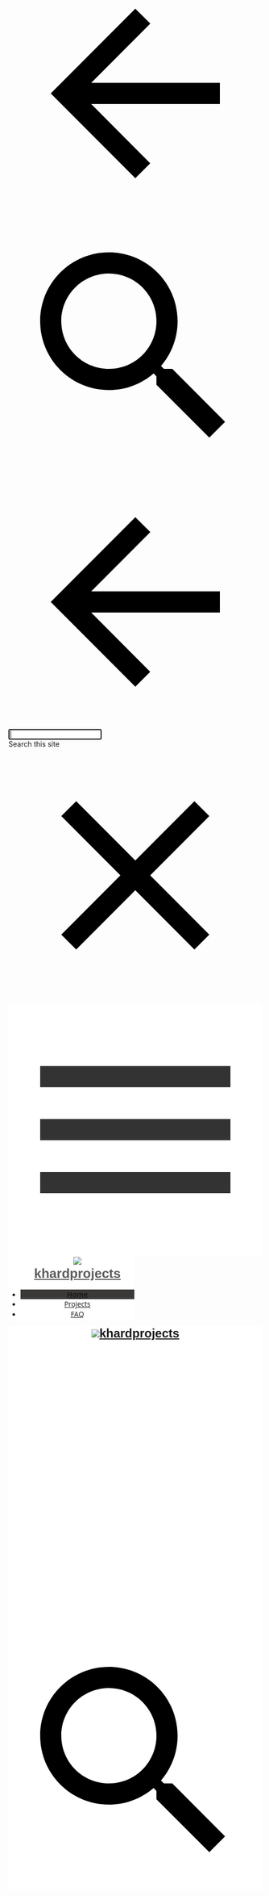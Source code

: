 
<!DOCTYPE html><html lang="en-US" itemscope itemtype="http://schema.org/WebPage"><head><script type="text/javascript" nonce="YpDSaH5jMCO22ENjg7CKcQ">var DOCS_timing={}; DOCS_timing['sl']=new Date().getTime();</script><script nonce="YpDSaH5jMCO22ENjg7CKcQ">function _DumpException(e) {throw e;}</script><script nonce="YpDSaH5jMCO22ENjg7CKcQ">_docs_flag_initialData={"docs-sup":"","docs-eea":false,"docs-ecci":false,"docs-idfmp":false,"docs-esi":false,"ilcm":{"eui":"AHKXmL03QAWSU6DdqSOnXM7SgW9f32OQ0QnRMuuynw3GYp-5KPlyCw8bqz8k_Wv53XVobN7qztjf","je":1,"sstu":1574867024983000,"si":"CKnq3uzUiuYCFZQWyAodZqUKCA","gsc":null,"ei":[5704729,14101002,5705837,14101062,14101010,14101108,5700016,14101186,14100810,14101026,5708061,14100170,14101226,14101090,5707593,14101066,5708766,14101022,14100946,5704621,14101050,5706657,5708878,14100246,5706832,14100064,14101194,14100049,5706836,5706601,14101142,14101150,14101182,14100894,14101166,5707413,14101074,14100646,5703839,14100854,14100998,14101102,14100031,14100043,14100982],"crc":0,"cvi":[]},"docs-ccdil":false,"docs-eil":true,"docs-eoi":false,"info_params":{},"docs-jern":"view"}; _docs_flag_cek= null ;</script><meta charset="UTF-8"><meta name="viewport" content="width=device-width, initial-scale=1, maximum-scale=1.0, user-scalable=no"/><meta http-equiv="X-UA-Compatible" content="IE=edge"/><link rel="icon" href="https://ssl.gstatic.com/atari/images/favicon_2.ico"/><meta property="og:type" content="website"/><meta property="og:title" content="khardprojects"/><meta itemprop="url" property="og:url" content="https://sites.google.com/view/khardprojects/home"/><meta itemprop="thumbnailUrl" content="https://ssl.gstatic.com/atari/images/atari-logo.png"/><meta itemprop="image" content="https://ssl.gstatic.com/atari/images/atari-logo.png"/><link href="https://fonts.googleapis.com/css?family=Montserrat%3A400%2C700%7COpen%20Sans%3A400%2C400italic%2C700%2C700italic" rel="stylesheet" type="text/css"/><link href="https://fonts.googleapis.com/css?family=Google+Sans:400,500|Roboto:300,400,500,700|Source+Code+Pro:400,700" rel="stylesheet" type="text/css"><link rel="stylesheet" href="https://www.gstatic.com/_/atari/_/ss/k=atari.vw.TYasmGbNF34.L.W.O/d=1/ct=zgms/rs=AGEqA5nA3lEyDfxAjEYSocWMtrYywTti7Q"/><title itemprop="name">khardprojects</title><style jsname="ptDGoc" nonce="YpDSaH5jMCO22ENjg7CKcQ">.gk8rDe .zfr3Q{color: rgba(0,0,0,1);}.M63kCb{background-color: rgba(255,255,255,1);}.OUGEr{color: rgba(33,33,33,1);}.duRjpb .OUGEr{color: rgba(33,33,33,1);}.JYVBee .OUGEr{color: rgba(33,33,33,1);}.OmQG5e .OUGEr{color: rgba(33,33,33,1);}.iwQgFb{background-color: rgba(0,0,0,0.150000006);}.ySLm4c{font-family: "Open Sans", sans-serif;}.CbiMKe{background-color: rgba(48,48,51,1);}.qeLZfd .zfr3Q{color: rgba(33,33,33,1);}.qeLZfd .qnVSj{color: rgba(33,33,33,1);}.qeLZfd .dhtgD:hover{color: rgba(33,33,33,0.8500000238);}.qeLZfd .iwQgFb{background-color: rgba(0,0,0,0.150000006);}.qeLZfd .OUGEr{color: rgba(33,33,33,1);}.qeLZfd:before{background-color: rgba(225,223,219,1); display: block;}.lQAHbd .zfr3Q{color: rgba(225,223,219,1);}.lQAHbd .qnVSj{color: rgba(225,223,219,1);}.lQAHbd .duRjpb{color: rgba(187,183,175,1);}.lQAHbd .qLrapd{color: rgba(187,183,175,1);}.lQAHbd .JYVBee{color: rgba(187,183,175,1);}.lQAHbd .aHM7ed{color: rgba(187,183,175,1);}.lQAHbd .OmQG5e{color: rgba(187,183,175,1);}.lQAHbd .NHD4Gf{color: rgba(187,183,175,1);}.lQAHbd .dhtgD:hover{color: rgba(255,255,255,0.5);}.lQAHbd .iwQgFb{background-color: rgba(255,255,255,0.150000006);}.lQAHbd .OUGEr{color: rgba(225,223,219,1);}.lQAHbd .duRjpb .OUGEr{color: rgba(187,183,175,1);}.lQAHbd .JYVBee .OUGEr{color: rgba(187,183,175,1);}.lQAHbd .OmQG5e .OUGEr{color: rgba(187,183,175,1);}.lQAHbd .CbiMKe{background-color: rgba(255,255,255,1);}.lQAHbd:before{background-color: rgba(48,48,51,1); display: block;}.cJgDec .zfr3Q{color: rgba(225,223,219,1);}.cJgDec .zfr3Q .OUGEr{color: rgba(225,223,219,1);}.cJgDec .qnVSj{color: rgba(225,223,219,1);}.cJgDec .qLrapd{color: rgba(225,223,219,1);}.cJgDec .aHM7ed{color: rgba(225,223,219,1);}.cJgDec .NHD4Gf{color: rgba(225,223,219,1);}.cJgDec .IFuOkc:before{background-color: rgba(33,33,33,1); opacity: 0; display: block;}.O13XJf{height: 360px; padding-bottom: 60px; padding-top: 60px;}.O13XJf .IFuOkc{background-color: rgba(48,48,51,1); background-image: url(https://ssl.gstatic.com/atari/images/label-maker-header-cropped.jpg);}.nyKByd.O13XJf .IFuOkc:after{background-color: transparent; opacity: 0.3; display: block;}.O13XJf .IFuOkc:before{background-color: rgba(33,33,33,1); opacity: 0.5; display: block;}.O13XJf .zfr3Q{color: rgba(255,255,255,1);}.O13XJf .qnVSj{color: rgba(255,255,255,1);}.O13XJf .duRjpb{color: rgba(255,255,255,1);}.O13XJf .qLrapd{color: rgba(255,255,255,1);}.O13XJf .JYVBee{color: rgba(255,255,255,1);}.O13XJf .aHM7ed{color: rgba(255,255,255,1);}.O13XJf .OmQG5e{color: rgba(255,255,255,1);}.O13XJf .NHD4Gf{color: rgba(255,255,255,1);}.O13XJf .lkHyyc:before{border-color: rgba(255,255,255,1); border-radius: 20px; border-style: solid; border-width: 8px; display: block;}.tpmmCb .zfr3Q{color: rgba(48,48,51,1);}.tpmmCb .zfr3Q .OUGEr{color: rgba(48,48,51,1);}.tpmmCb .qnVSj{color: rgba(48,48,51,1);}.tpmmCb .qLrapd{color: rgba(48,48,51,1);}.tpmmCb .aHM7ed{color: rgba(48,48,51,1);}.tpmmCb .NHD4Gf{color: rgba(48,48,51,1);}.tpmmCb .IFuOkc:before{background-color: rgba(255,255,255,1); display: block;}.tpmmCb .lkHyyc:before{border-color: rgba(48,48,51,1); display: block;}.tpmmCb .Wew9ke{fill: rgba(48,48,51,1);}.dhtgD:hover{color: rgba(33,33,33,0.6999999881);}.dhtgD:active{color: rgba(33,33,33,0.6999999881);}.Hnbbrb{color: rgba(192,189,184,1); font-family: Montserrat, sans-serif; font-size: 17px; font-weight: 700; padding-bottom: 40px; padding-top: 16px;}.Zjiec{color: rgba(192,189,184,1); font-family: Montserrat, sans-serif; font-size: 26px; font-weight: 700; letter-spacing: 0px; line-height: 1.33; padding-bottom: 24px; padding-left: 48px; padding-right: 24px; padding-top: 13px;}.XMyrgf{margin-top: 0px; margin-left: 48px; margin-bottom: 24px; margin-right: 24px;}.TlfmSc{color: rgba(255,255,255,1); font-family: Montserrat, sans-serif; font-size: 24px; font-weight: 700; letter-spacing: 0px;}.Mz8gvb{color: rgba(255,255,255,1);}.zDUgLc{background-color: rgba(27,27,27,1);}.QTKDff.chg4Jd:focus{background-color: rgba(255,255,255,0.1199999973);}.YTv4We{color: rgba(192,189,184,1);}.YTv4We:hover:before{background-color: rgba(255,255,255,0.1199999973); display: block;}.YTv4We.chg4Jd:focus:before{border-color: rgba(255,255,255,0.3600000143); display: block;}.eWDljc{background-color: rgba(27,27,27,1);}.eWDljc .hDrhEe{padding-left: 8px;}.ZXW7w{color: rgba(189,189,189,1); opacity: 0.26;}.PsKE7e{color: rgba(189,189,189,1); font-family: "Open Sans", sans-serif; font-size: 14px; font-weight: 400;}.lhZOrc{background-color: rgba(58,57,56,1); color: rgba(225,223,219,1); font-weight: 700;}.hDrhEe:hover{color: rgba(255,255,255,1);}.M9vuGd{color: rgba(225,223,219,1); font-weight: 700;}.jgXgSe:hover{color: rgba(255,255,255,1);}.j10yRb:hover{color: rgba(255,255,255,1);}.j10yRb.chg4Jd:focus:before{border-color: rgba(255,255,255,0.3600000143); display: block;}.iWs3gf{color: rgba(189,189,189,1);}.wgxiMe{background-color: rgba(27,27,27,1);}.fOU46b .TlfmSc{color: rgba(255,255,255,1);}.fOU46b .KJll8d{background-color: rgba(255,255,255,1);}.fOU46b .Mz8gvb{color: rgba(255,255,255,1);}.fOU46b .Mz8gvb.chg4Jd:focus:before{border-color: rgba(255,255,255,1); display: block;}.fOU46b .qV4dIc{color: rgba(255,255,255,0.8700000048);}.fOU46b .jgXgSe:hover{color: rgba(255,255,255,1);}.fOU46b .M9vuGd{color: rgba(255,255,255,1);}.fOU46b .iWs3gf{color: rgba(255,255,255,0.8700000048);}.fOU46b .G8QRnc .Mz8gvb{color: rgba(0,0,0,0.8000000119);}.fOU46b .G8QRnc .Mz8gvb.chg4Jd:focus:before{border-color: rgba(0,0,0,0.8000000119); display: block;}.fOU46b .G8QRnc .ZXW7w{color: rgba(0,0,0,0.8000000119);}.fOU46b .G8QRnc .TlfmSc{color: rgba(0,0,0,0.8000000119);}.fOU46b .G8QRnc .KJll8d{background-color: rgba(0,0,0,0.8000000119);}.fOU46b .G8QRnc .qV4dIc{color: rgba(0,0,0,0.6399999857);}.fOU46b .G8QRnc .jgXgSe:hover{color: rgba(0,0,0,0.8199999928);}.fOU46b .G8QRnc .M9vuGd{color: rgba(0,0,0,0.8199999928);}.fOU46b .G8QRnc .iWs3gf{color: rgba(0,0,0,0.6399999857);}.fOU46b .aCIEDd .qV4dIc{color: rgba(33,33,33,1);}.fOU46b .aCIEDd .TlfmSc{color: rgba(33,33,33,1);}.fOU46b .aCIEDd .KJll8d{background-color: rgba(33,33,33,1);}.fOU46b .aCIEDd .ZXW7w{color: rgba(33,33,33,1);}.fOU46b .aCIEDd .jgXgSe:hover{color: rgba(33,33,33,1); opacity: 0.82;}.fOU46b .aCIEDd .Mz8gvb{color: rgba(33,33,33,1);}.fOU46b .aCIEDd .iWs3gf{color: rgba(33,33,33,1);}.fOU46b .a3ETed .qV4dIc{color: rgba(225,223,219,1);}.fOU46b .a3ETed .TlfmSc{color: rgba(225,223,219,1);}.fOU46b .a3ETed .KJll8d{background-color: rgba(225,223,219,1);}.fOU46b .a3ETed .ZXW7w{color: rgba(225,223,219,1);}.fOU46b .a3ETed .jgXgSe:hover{color: rgba(225,223,219,1); opacity: 0.82;}.fOU46b .a3ETed .Mz8gvb{color: rgba(225,223,219,1);}.fOU46b .a3ETed .iWs3gf{color: rgba(225,223,219,1);}@media only screen and (min-width: 1280px){.XeSM4.b2Iqye.fOU46b .LBrwzc .iWs3gf{color: rgba(255,255,255,0.8700000048);}}@media only screen and (min-width: 1280px){.KuNac.b2Iqye.fOU46b .iWs3gf{color: rgba(0,0,0,0.6399999857);}}.fOU46b .zDUgLc{opacity: 0;}.LBrwzc .ZXW7w{color: rgba(0,0,0,1);}.LBrwzc .KJll8d{background-color: rgba(0,0,0,1);}.GBy4H .ZXW7w{color: rgba(255,255,255,1);}.GBy4H .KJll8d{background-color: rgba(255,255,255,1);}.eBSUbc{background-color: rgba(27,27,27,1); color: rgba(255,255,255,0.6999999881);}.BFDQOb:hover{color: rgba(225,223,219,1);}.ImnMyf{background-color: rgba(255,255,255,1); color: rgba(33,33,33,1);}.Vs12Bd{background-color: rgba(225,223,219,1); color: rgba(33,33,33,1);}.S5d9Rd{background-color: rgba(48,48,51,1); color: rgba(225,223,219,1);}.zfr3Q{color: rgba(33,33,33,1); font-family: "Open Sans", sans-serif; font-size: 16px; font-weight: 400; line-height: 1.75; margin-top: 15px;}.qnVSj{color: rgba(33,33,33,1);}.duRjpb{color: rgba(33,33,33,1); font-family: Montserrat, sans-serif; font-size: 38px; font-weight: 700; letter-spacing: -1px; line-height: 1.44; margin-top: 25px;}.qLrapd{color: rgba(33,33,33,1);}.JYVBee{color: rgba(33,33,33,1); font-family: Montserrat, sans-serif; font-size: 26px; font-weight: 400; line-height: 1.56; margin-top: 10px;}.aHM7ed{color: rgba(33,33,33,1);}.OmQG5e{color: rgba(33,33,33,1); font-family: "Open Sans", sans-serif; font-size: 17px; font-weight: 700; line-height: 1.75; margin-top: 16px;}.NHD4Gf{color: rgba(33,33,33,1);}.LB7kq .duRjpb{font-size: 72px; font-weight: 700; letter-spacing: -0.6px; line-height: 1.11; margin-top: 35px;}.LB7kq .lkHyyc{padding-bottom: 44px; padding-left: 56px; padding-right: 56px; padding-top: 44px;}@media only screen and (min-width: 480px) and (max-width: 767px){.LB7kq .lkHyyc{padding-bottom: 30px; padding-top: 30px;}}@media only screen and (max-width: 479px){.LB7kq .lkHyyc{padding-bottom: 20px; padding-left: 10px; padding-right: 10px; padding-top: 20px;}}.LB7kq .JYVBee{font-size: 50px; font-weight: 400; letter-spacing: -1px; line-height: 1.11; margin-top: 20px;}@media only screen and (max-width: 479px){.LB7kq .duRjpb{font-size: 47px;}}@media only screen and (min-width: 480px) and (max-width: 767px){.LB7kq .duRjpb{font-size: 61px;}}@media only screen and (max-width: 479px){.LB7kq .JYVBee{font-size: 35px;}}@media only screen and (min-width: 480px) and (max-width: 767px){.LB7kq .JYVBee{font-size: 43px;}}.O13XJf{height: 360px; padding-bottom: 60px; padding-top: 60px;}@media only screen and (min-width: 480px) and (max-width: 767px){.O13XJf{height: 320px; padding-bottom: 60px; padding-top: 60px;}}@media only screen and (max-width: 479px){.O13XJf{height: 250px; padding-bottom: 55px; padding-top: 55px;}}.SBrW1{height: 540px;}@media only screen and (min-width: 480px) and (max-width: 767px){.SBrW1{height: 540px;}}@media only screen and (max-width: 479px){.SBrW1{height: 400px;}}.WVklg{height: 100vh;}.Wew9ke{fill: rgba(225,223,219,1);}.gk8rDe{height: 200px; padding-bottom: 46px; padding-top: 60px;}.gk8rDe .duRjpb{color: rgba(33,33,33,1); font-size: 54px;}.gk8rDe .qLrapd{color: rgba(33,33,33,1);}.gk8rDe .JYVBee{color: rgba(33,33,33,1); font-size: 36px; line-height: 1.35; margin-top: 10px;}.gk8rDe .aHM7ed{color: rgba(33,33,33,1);}.gk8rDe .OmQG5e{color: rgba(33,33,33,1);}.gk8rDe .NHD4Gf{color: rgba(33,33,33,1);}.gk8rDe .lkHyyc{padding-bottom: 0; padding-top: 0;}@media only screen and (max-width: 479px){.gk8rDe .duRjpb{font-size: 37px;}}@media only screen and (min-width: 480px) and (max-width: 767px){.gk8rDe .duRjpb{font-size: 46px;}}@media only screen and (max-width: 479px){.gk8rDe .JYVBee{font-size: 27px;}}@media only screen and (min-width: 480px) and (max-width: 767px){.gk8rDe .JYVBee{font-size: 32px;}}@media only screen and (min-width: 480px) and (max-width: 767px){.gk8rDe{padding-top: 45px;}}@media only screen and (max-width: 479px){.gk8rDe{padding-bottom: 0px; padding-top: 30px;}}.dhtgD{text-decoration: underline;}.JzO0Vc{background-color: rgba(27,27,27,1); width: 250px;}@media only screen and (min-width: 1280px){.JzO0Vc{border-color: rgba(0,0,0,0.150000006); border-right-style: solid; border-right-width: 1px; padding-top: 57px;}}.Zjiec{font-family: Montserrat, sans-serif; font-size: 26px; font-weight: 700; letter-spacing: 0px; line-height: 1.33; padding-bottom: 24px; padding-left: 48px; padding-right: 24px; padding-top: 13px;}.TlfmSc{font-family: Montserrat, sans-serif; font-size: 24px; font-weight: 700; letter-spacing: 0px;}.PsKE7e{font-family: "Open Sans", sans-serif; font-size: 14px;}.IKA38e{line-height: 1.42;}.hDrhEe{padding-bottom: 13px; padding-top: 13px;}.hDrhEe.chg4Jd:focus{background-color: rgba(48,255,255,0.0599999987);}.qV4dIc{border-radius: 4px;}.lhZOrc{font-weight: 700;}.zDUgLc{opacity: 1;}.QmpIrf{background-color: rgba(48,48,51,1); border-color: rgba(225,223,219,1); color: rgba(225,223,219,1); font-family: "Open Sans", sans-serif; font-size: 16px; line-height: 22px;}.xkUom{border-color: rgba(48,48,51,1); color: rgba(48,48,51,1); font-family: "Open Sans", sans-serif; font-size: 16px; line-height: 22px;}.xkUom:hover{background-color: rgba(48,48,51,0.1000000015);}.KjwKmc{color: rgba(48,48,51,1); font-family: "Open Sans", sans-serif; font-size: 16px; line-height: 22px; line-height: 22px;}.KjwKmc:hover{background-color: rgba(48,48,51,0.1000000015);}.lQAHbd .QmpIrf{background-color: rgba(255,255,255,1); border-color: rgba(33,33,33,1); color: rgba(33,33,33,1); font-family: "Open Sans", sans-serif; font-size: 16px; line-height: 22px;}.lQAHbd .xkUom{border-color: rgba(255,255,255,1); color: rgba(255,255,255,1); font-family: "Open Sans", sans-serif; font-size: 16px; line-height: 22px;}.lQAHbd .xkUom:hover{background-color: rgba(255,255,255,0.1000000015);}.lQAHbd .KjwKmc{color: rgba(255,255,255,1); font-family: "Open Sans", sans-serif; font-size: 16px; line-height: 22px;}.lQAHbd .KjwKmc:hover{background-color: rgba(255,255,255,0.1000000015);}.cJgDec .QmpIrf{background-color: rgba(255,255,255,1); border-color: rgba(33,33,33,1); color: rgba(33,33,33,1); font-family: "Open Sans", sans-serif; font-size: 16px; line-height: 22px;}.cJgDec .xkUom{border-color: rgba(255,255,255,1); color: rgba(255,255,255,1); font-family: "Open Sans", sans-serif; font-size: 16px; line-height: 22px;}.cJgDec .xkUom:hover{background-color: rgba(255,255,255,0.1000000015);}.cJgDec .KjwKmc{color: rgba(255,255,255,1); font-family: "Open Sans", sans-serif; font-size: 16px; line-height: 22px;}.cJgDec .KjwKmc:hover{background-color: rgba(255,255,255,0.1000000015);}.tpmmCb .QmpIrf{background-color: rgba(255,255,255,1); border-color: rgba(33,33,33,1); color: rgba(33,33,33,1); font-family: "Open Sans", sans-serif; font-size: 16px; line-height: 22px;}.tpmmCb .xkUom{border-color: rgba(48,48,51,1); color: rgba(48,48,51,1); font-family: "Open Sans", sans-serif; font-size: 16px; line-height: 22px;}.tpmmCb .xkUom:hover{background-color: rgba(48,48,51,0.1000000015);}.tpmmCb .KjwKmc{color: rgba(48,48,51,1); font-family: "Open Sans", sans-serif; font-size: 16px; line-height: 22px;}.tpmmCb .KjwKmc:hover{background-color: rgba(48,48,51,0.1000000015);}.gk8rDe .QmpIrf{background-color: rgba(48,48,51,1); border-color: rgba(225,223,219,1); color: rgba(225,223,219,1); font-family: "Open Sans", sans-serif; font-size: 16px; line-height: 22px;}.gk8rDe .xkUom{border-color: rgba(48,48,51,1); color: rgba(48,48,51,1); font-family: "Open Sans", sans-serif; font-size: 16px; line-height: 22px;}.gk8rDe .xkUom:hover{background-color: rgba(48,48,51,0.1000000015);}.gk8rDe .KjwKmc{color: rgba(48,48,51,1); font-family: "Open Sans", sans-serif; font-size: 16px; line-height: 22px;}.gk8rDe .KjwKmc:hover{background-color: rgba(48,48,51,0.1000000015);}.O13XJf .QmpIrf{background-color: rgba(255,255,255,1); border-color: rgba(33,33,33,1); color: rgba(33,33,33,1); font-family: "Open Sans", sans-serif; font-size: 16px; line-height: 22px;}.O13XJf .xkUom{border-color: rgba(255,255,255,1); color: rgba(255,255,255,1); font-family: "Open Sans", sans-serif; font-size: 16px; line-height: 22px;}.O13XJf .xkUom:hover{background-color: rgba(255,255,255,0.1000000015);}.O13XJf .KjwKmc{color: rgba(255,255,255,1); font-family: "Open Sans", sans-serif; font-size: 16px; line-height: 22px;}.O13XJf .KjwKmc:hover{background-color: rgba(255,255,255,0.1000000015);}.TMjjoe{font-family: Montserrat, sans-serif; font-size: 12px; line-height: 1.2; margin-top: 0px;}.iwQgFb{height: 3px; margin-top: 8px;}.LBrwzc .TlfmSc{color: rgba(0,0,0,0.8000000119);}.LBrwzc .Hnbbrb{color: rgba(0,0,0,0.8000000119);}.LBrwzc .YTv4We{color: rgba(0,0,0,0.8000000119);}.LBrwzc .YTv4We.chg4Jd:focus:before{border-color: rgba(0,0,0,0.8000000119); display: block;}.LBrwzc .Mz8gvb{color: rgba(0,0,0,0.8000000119);}.LBrwzc .iWs3gf{color: rgba(0,0,0,0.6399999857);}.LBrwzc .wgxiMe{background-color: rgba(255,255,255,1);}.LBrwzc .qV4dIc{color: rgba(0,0,0,0.6399999857);}.LBrwzc .M9vuGd{color: rgba(0,0,0,0.8000000119);}.LBrwzc .Zjiec{color: rgba(0,0,0,0.6399999857);}.LBrwzc .IKA38e{color: rgba(0,0,0,0.6399999857);}.LBrwzc .eBSUbc{color: rgba(0,0,0,0.6399999857);}.LBrwzc .hDrhEe:hover{color: rgba(0,0,0,0.8000000119);}.LBrwzc .jgXgSe:hover{color: rgba(0,0,0,0.8000000119);}.LBrwzc .M9vuGd:hover{color: rgba(0,0,0,0.8000000119);}.LBrwzc .j10yRb:hover{color: rgba(0,0,0,0.8000000119);}.LBrwzc .zDUgLc{border-bottom-color: rgba(204,204,204,1); border-bottom-width: 1px; border-bottom-style: solid;}.GBy4H .Mz8gvb{color: rgba(255,255,255,1);}.GBy4H .YTv4We.chg4Jd:focus:before{border-color: rgba(255,255,255,1); display: block;}.lhZOrc.IKA38e{color: rgba(225,223,219,1);}.lhZOrc.IKA38e .hDrhEe:hover{color: rgba(255,255,255,1);}.fOU46b .LBrwzc .zDUgLc{opacity: 1; border-bottom-style: none;}.fOU46b .GBy4H .zDUgLc{opacity: 1;}.XeSM4.G9Qloe.fOU46b .LBrwzc .iWs3gf{color: rgba(0,0,0,0.6399999857);}.QcmuFb{padding-left: 20px;}.vDPrib{padding-left: 40px;}.TBDXjd{padding-left: 60px;}.bYeK8e{padding-left: 80px;}.CuqSDe{padding-left: 100px;}.Havqpe{padding-left: 120px;}.JvDrRe{padding-left: 140px;}.o5lrIf{padding-left: 160px;}.yOJW7c{padding-left: 180px;}.rB8cye{padding-left: 200px;}.RuayVd{padding-right: 20px;}.YzcKX{padding-right: 40px;}.reTV0b{padding-right: 60px;}.vSYeUc{padding-right: 80px;}.PxtZIe{padding-right: 100px;}.ahQMed{padding-right: 120px;}.rzhcXb{padding-right: 140px;}.PBhj0b{padding-right: 160px;}.TlN46c{padding-right: 180px;}.GEdNnc{padding-right: 200px;}@media only screen and (min-width: 1280px){.yxgWrb{margin-left: 250px;}}@media only screen and (max-width: 479px){.Hnbbrb{font-size: 17px;}}@media only screen and (min-width: 480px) and (max-width: 767px){.Hnbbrb{font-size: 17px;}}@media only screen and (max-width: 479px){.Zjiec{font-size: 22px;}}@media only screen and (min-width: 480px) and (max-width: 767px){.Zjiec{font-size: 24px;}}@media only screen and (max-width: 479px){.TlfmSc{font-size: 20px;}}@media only screen and (min-width: 480px) and (max-width: 767px){.TlfmSc{font-size: 22px;}}@media only screen and (max-width: 479px){.PsKE7e{font-size: 14px;}}@media only screen and (min-width: 480px) and (max-width: 767px){.PsKE7e{font-size: 14px;}}@media only screen and (max-width: 479px){.duRjpb{font-size: 28px;}}@media only screen and (min-width: 480px) and (max-width: 767px){.duRjpb{font-size: 34px;}}@media only screen and (max-width: 479px){.JYVBee{font-size: 22px;}}@media only screen and (min-width: 480px) and (max-width: 767px){.JYVBee{font-size: 24px;}}@media only screen and (max-width: 479px){.OmQG5e{font-size: 17px;}}@media only screen and (min-width: 480px) and (max-width: 767px){.OmQG5e{font-size: 17px;}}@media only screen and (max-width: 479px){.Zjiec{font-size: 22px;}}@media only screen and (min-width: 480px) and (max-width: 767px){.Zjiec{font-size: 24px;}}@media only screen and (max-width: 479px){.TlfmSc{font-size: 20px;}}@media only screen and (min-width: 480px) and (max-width: 767px){.TlfmSc{font-size: 22px;}}@media only screen and (max-width: 479px){.PsKE7e{font-size: 14px;}}@media only screen and (min-width: 480px) and (max-width: 767px){.PsKE7e{font-size: 14px;}}@media only screen and (max-width: 479px){.TMjjoe{font-size: 12px;}}@media only screen and (min-width: 480px) and (max-width: 767px){.TMjjoe{font-size: 12px;}}section[id="h.p_WLEKmSKfJpn-"] .IFuOkc:before{opacity: 0.4;}</style><script type="text/javascript" nonce="YpDSaH5jMCO22ENjg7CKcQ">_at_config = [null,null,"897606708560-a63d8ia0t9dhtpdt4i3djab2m42see7o.apps.googleusercontent.com",null,null,"v2",null,null,null,null,null,null,null,"https://content.googleapis.com","SITES_%s",null,null,null,null,null,0,null,null,"https://accounts.google.com/ServiceLogin?passive\u003d1209600\u0026continue\u003dhttps://sites.google.com/view/khardprojects/home\u0026followup\u003dhttps://sites.google.com/view/khardprojects/home",["AHKXmL03QAWSU6DdqSOnXM7SgW9f32OQ0QnRMuuynw3GYp-5KPlyCw8bqz8k_Wv53XVobN7qztjf",1,"CKnq3uzUiuYCFZQWyAodZqUKCA",1574867024983000,[5704729,14101002,5705837,14101062,14101010,14101108,5700016,14101186,14100810,14101026,5708061,14100170,14101226,14101090,5707593,14101066,5708766,14101022,14100946,5704621,14101050,5706657,5708878,14100246,5706832,14100064,14101194,14100049,5706836,5706601,14101142,14101150,14101182,14100894,14101166,5707413,14101074,14100646,5703839,14100854,14100998,14101102,14100031,14100043,14100982]
]
,null,null,null,null,0,null,null,null,null,null,"atari_2019.47-Tue-0300_RC04",null,null,null,"https://drive.google.com",null,null,null,null,null,null,1,1,null,0,1,null,null,null,null,null,null,null,null,null,null,null,null,1,null,null,null,null,null,null,null,null,null,null,null,null,null,null,null,null,null,null,null,null,null,null,null,null,null,null,null,null,null,null,null,null,0,"v2internal","https://docs.google.com",null,null,null,null,null,null,"https://sites.google.com/new/",null,null,null,null,null,2,null,null,null,null,null,null,null,null,null,null,null,null,null,null,null,null,null,null,null,null,null,1,"",null,null,"/_/sharing/share",null,null,null,null,null,null,null,null,null,5,null,null,"https://accounts.google.com/o/oauth2/auth","https://accounts.google.com/o/oauth2/postmessageRelay",1,null,null,null,78,"https://sites.google.com/new/?usp\u003dviewer_footer",1,null,null,null,0,null,null,null,null,"",0,null,null,null,null,null,[]
,null,null,null,null,null,null,null,null,null,null,null,1,null,null,null,null,null,0,null,null,null,null,null,null,0,null,null,null,null,0,null,null,null,null,null,null,"https://www.gstatic.com/atari/embeds/913211048dfa67f4be7864f4505a4b63/intermediate-frame-minified.html",0,null,"v2beta",null,null,null,null,null,null,4,"https://accounts.google.com/o/oauth2/iframe",null,null,null,null,null,null,"https://1266575514-atari-embeds.googleusercontent.com/embeds/16cb204cf3a9d4d223a0a3fd8b0eec5d/inner-frame-minified.html",null,null,null,null,null,null,null,null,null,null,null,null,null,null,null,null,null,null,null,null,null,null,null,null,null,null,null,null,null,null,null,null,null,null,null,null,null,null,null,null,null,null,null,null,null,null,null,null,null,null,null,null,null,null,null,null,null,null,null,null,1574867025004,null,null,null,null,null,0,null,null,null,null,null,null,null,null,null,null,null,null,null,"281823196",null,0,null,1000,null,"https://sites.google.com/view/khardprojects/home",null,null,null,null,null,0,null,1,null,null,null,"https://ssl.gstatic.com/docs/common/cleardot.gif",null,null,0,null,null,null,null,null,null,0,null,null,0,null,null,null,0,1,1,0,null,1,0,1,1,0,null,null,null,0,1,"",null,0,0,null,0,0,null,1,1,0,null,0,null,0,0,null,0,null,null,0,null,null,0,null,null,null,0,0,null,null,0,0]
; window.globals = {"enableAnalytics":true,"webPropertyId":"","showDebug":false,"hashedSiteId":"6e9c2fe059d2910e0df40686ae74f3f658d316ac10ba364d2f832956cf9f5f14","normalizedPath":"view/khardprojects/home","pageTitle":"Home"}; function gapiLoaded() {if (globals.gapiLoaded == undefined) {globals.gapiLoaded = true;} else {globals.gapiLoaded();}}window.messages = []; window.addEventListener && window.addEventListener('message', function(e) {if (window.messages && e.data && e.data.magic == 'SHIC') {window.messages.push(e);}});</script><script src="https://apis.google.com/js/client.js?onload=gapiLoaded" nonce="YpDSaH5jMCO22ENjg7CKcQ"></script><script type="text/javascript" nonce="YpDSaH5jMCO22ENjg7CKcQ">(function(){var b=function(){this.i=""};b.prototype.toString=function(){return"SafeScript{"+this.i+"}"};b.prototype.g=function(a){this.i=a};(new b).g("");var c=function(){this.l=""};c.prototype.toString=function(){return"SafeStyle{"+this.l+"}"};c.prototype.g=function(a){this.l=a};(new c).g("");var d=function(){this.j=""};d.prototype.toString=function(){return"SafeStyleSheet{"+this.j+"}"};d.prototype.g=function(a){this.j=a};(new d).g("");var e=function(){this.h=""};e.prototype.toString=function(){return"SafeHtml{"+this.h+"}"};e.prototype.g=function(a){this.h=a};(new e).g("<!DOCTYPE html>");(new e).g("");(new e).g("<br>");}).call(this);
</script></head><body dir="ltr" itemscope itemtype="http://schema.org/WebPage" id="yDmH0d" css="yDmH0d"><div jscontroller="Hx9eX" jsmodel="IJW3u" jsaction="rcuQ6b:WYd;GvneHb:og1FDd;Eh702:uAM5ec;JEsNGe:dj7Cne;"><div jscontroller="BJWyPe" jsaction="rcuQ6b:WYd;tJEqdd:Pg9eo;i7sXy:mHeCvf;jfDAsf:FFYy5e;S4dWE:HI1Mdd;"><div jscontroller="ZSOoCd" data-sitename="khardprojects" data-universe="1" jsmodel="Ass36d" jsaction="W7EKQ:cZFEp;FQ4DOb:VsGN3;rhju2c:UADL7b;mS2XHe:HI9w0;dU2sqf:Y8aXB;oVnJLd:xDkBfb;JIbuQc:SPXMTb(uxAMZ);" jsname="G0jgYd"><div jsname="gYwusb" class="ZMXTKe"></div><div jscontroller="rtyh0e" jsname="XeeWQc" role="banner" jsaction="keydown:uiKYid(OH0EC);rcuQ6b:WYd;mS2XHe:ufqpf;JIbuQc:XfTnxb(lfEfFf),AlTiYc(GeGHKb),AlTiYc(m1xNUe),zZlNMe(pZn8Oc);YqO5N:ELcyfe;"><div jsname="bF1uUb" class="BuY5Fd" jsaction="click:xVuwSc;"></div><div jsname="MVsrn" class="TbNlJb "><div role="button" class="U26fgb mUbCce fKz7Od h3nfre" jscontroller="VXdfxd" jsaction="click:cOuCgd; mousedown:UX7yZ; mouseup:lbsD7e; mouseenter:tfO1Yc; mouseleave:JywGue; focus:AHmuwe; blur:O22p3e; contextmenu:mg9Pef;touchstart:p6p2H; touchmove:FwuNnf; touchend:yfqBxc(preventMouseEvents=true|preventDefault=true); touchcancel:JMtRjd;" jsshadow jsname="GeGHKb" aria-label="Back to site" aria-disabled="false" tabindex="0" data-tooltip="Back to site"   data-tooltip-vertical-offset="-12" data-tooltip-horizontal-offset="0"><div class="VTBa7b MbhUzd" jsname="ksKsZd"></div><span jsslot class="xjKiLb"><span class="Ce1Y1c" style="top: -12px"><svg class="V4YR2c" viewBox="0 0 24 24" focusable="false"><path d="M0 0h24v24H0z" fill="none"/><path d="M20 11H7.83l5.59-5.59L12 4l-8 8 8 8 1.41-1.41L7.83 13H20v-2z"/></svg></span></span></div><div class="E2UJ5" jsname="M6JdT"><div class="rFrNMe b7AJhc zKHdkd" jscontroller="pxq3x" jsaction="clickonly:KjsqPd; focus:Jt1EX; blur:fpfTEe; input:Lg5SV" jsshadow jsname="OH0EC" aria-expanded="true"><div class="aCsJod oJeWuf"><div class="aXBtI I0VJ4d Wic03c"><span jsslot class="A37UZe qgcB3c iHd5yb"><div role="button" class="U26fgb mUbCce fKz7Od i3PoXe" jscontroller="VXdfxd" jsaction="click:cOuCgd; mousedown:UX7yZ; mouseup:lbsD7e; mouseenter:tfO1Yc; mouseleave:JywGue; focus:AHmuwe; blur:O22p3e; contextmenu:mg9Pef;touchstart:p6p2H; touchmove:FwuNnf; touchend:yfqBxc(preventMouseEvents=true|preventDefault=true); touchcancel:JMtRjd;" jsshadow jsname="lfEfFf" aria-label="Search" aria-disabled="false" tabindex="0" data-tooltip="Search"   data-tooltip-vertical-offset="-12" data-tooltip-horizontal-offset="0"><div class="VTBa7b MbhUzd" jsname="ksKsZd"></div><span jsslot class="xjKiLb"><span class="Ce1Y1c" style="top: -12px"><svg class="HSFYNb" viewBox="0 0 24 24" focusable="false"><path d="M15.5 14h-.79l-.28-.27C15.41 12.59 16 11.11 16 9.5 16 5.91 13.09 3 9.5 3S3 5.91 3 9.5 5.91 16 9.5 16c1.61 0 3.09-.59 4.23-1.57l.27.28v.79l5 4.99L20.49 19l-4.99-5zm-6 0C7.01 14 5 11.99 5 9.5S7.01 5 9.5 5 14 7.01 14 9.5 11.99 14 9.5 14z"/><path d="M0 0h24v24H0z" fill="none"/></svg></span></span></div><div class="EmVfjc SKShhf" data-loadingmessage="Loading..." jscontroller="qAKInc" jsaction="animationend:kWijWc;dyRcpb:dyRcpb" jsname="aZ2wEe"><div class="Cg7hO" aria-live="assertive" jsname="vyyg5"></div><div jsname="Hxlbvc" class="xu46lf"><div class="ir3uv uWlRce co39ub"><div class="xq3j6 ERcjC"><div class="X6jHbb GOJTSe"></div></div><div class="HBnAAc"><div class="X6jHbb GOJTSe"></div></div><div class="xq3j6 dj3yTd"><div class="X6jHbb GOJTSe"></div></div></div><div class="ir3uv GFoASc Cn087"><div class="xq3j6 ERcjC"><div class="X6jHbb GOJTSe"></div></div><div class="HBnAAc"><div class="X6jHbb GOJTSe"></div></div><div class="xq3j6 dj3yTd"><div class="X6jHbb GOJTSe"></div></div></div><div class="ir3uv WpeOqd hfsr6b"><div class="xq3j6 ERcjC"><div class="X6jHbb GOJTSe"></div></div><div class="HBnAAc"><div class="X6jHbb GOJTSe"></div></div><div class="xq3j6 dj3yTd"><div class="X6jHbb GOJTSe"></div></div></div><div class="ir3uv rHV3jf EjXFBf"><div class="xq3j6 ERcjC"><div class="X6jHbb GOJTSe"></div></div><div class="HBnAAc"><div class="X6jHbb GOJTSe"></div></div><div class="xq3j6 dj3yTd"><div class="X6jHbb GOJTSe"></div></div></div></div></div><div role="button" class="U26fgb mUbCce fKz7Od JyJRXe" jscontroller="VXdfxd" jsaction="click:cOuCgd; mousedown:UX7yZ; mouseup:lbsD7e; mouseenter:tfO1Yc; mouseleave:JywGue; focus:AHmuwe; blur:O22p3e; contextmenu:mg9Pef;touchstart:p6p2H; touchmove:FwuNnf; touchend:yfqBxc(preventMouseEvents=true|preventDefault=true); touchcancel:JMtRjd;" jsshadow jsname="m1xNUe" aria-label="Back to site" aria-disabled="false" tabindex="0" data-tooltip="Back to site"   data-tooltip-vertical-offset="-12" data-tooltip-horizontal-offset="0"><div class="VTBa7b MbhUzd" jsname="ksKsZd"></div><span jsslot class="xjKiLb"><span class="Ce1Y1c" style="top: -12px"><svg class="V4YR2c" viewBox="0 0 24 24" focusable="false"><path d="M0 0h24v24H0z" fill="none"/><path d="M20 11H7.83l5.59-5.59L12 4l-8 8 8 8 1.41-1.41L7.83 13H20v-2z"/></svg></span></span></div></span><div class="Xb9hP"><input type="search" class="whsOnd zHQkBf" jsname="YPqjbf" autocomplete="off" tabindex="0" aria-label="Search this site" value="" autofocus role="combobox"  data-initial-value=""/><div jsname="LwH6nd" class="ndJi5d snByac" aria-hidden="true">Search this site</div></div><span jsslot class="A37UZe sxyYjd MQL3Ob"><div role="button" class="U26fgb mUbCce fKz7Od Kk06A" jscontroller="VXdfxd" jsaction="click:cOuCgd; mousedown:UX7yZ; mouseup:lbsD7e; mouseenter:tfO1Yc; mouseleave:JywGue; focus:AHmuwe; blur:O22p3e; contextmenu:mg9Pef;touchstart:p6p2H; touchmove:FwuNnf; touchend:yfqBxc(preventMouseEvents=true|preventDefault=true); touchcancel:JMtRjd;" jsshadow jsname="pZn8Oc" aria-label="Clear search" aria-disabled="false" tabindex="0" data-tooltip="Clear search"   data-tooltip-vertical-offset="-12" data-tooltip-horizontal-offset="0"><div class="VTBa7b MbhUzd" jsname="ksKsZd"></div><span jsslot class="xjKiLb"><span class="Ce1Y1c" style="top: -12px"><svg class="fAUEUd" viewBox="0 0 24 24" focusable="false"><path d="M19 6.41L17.59 5 12 10.59 6.41 5 5 6.41 10.59 12 5 17.59 6.41 19 12 13.41 17.59 19 19 17.59 13.41 12z"></path><path d="M0 0h24v24H0z" fill="none"></path></svg></span></span></div></span><div class="i9lrp mIZh1c"></div><div jsname="XmnwAc" class="OabDMe cXrdqd"></div></div></div><div class="LXRPh"><div jsname="ty6ygf" class="ovnfwe Is7Fhb"></div></div></div></div></div></div></div><div jsname="tiN4bf"><div class="M63kCb"></div><div class="fktJzd AKpWA vS6Uxe fOU46b yMcSQd Ly6Unf G9Qloe XeSM4" jsname="UzWXSb" jscontroller="XgXj8d" jsaction="CGkqjf: Ffcznf;rcuQ6b:WYd;"><header id="atIdViewHeader"><div class="BbxBP LBrwzc K5Zlne" jsname="WA9qLc" jscontroller="TD9gz" jsaction="rcuQ6b:JdcaS;oVnJLd:JdcaS;xn5xWc:ywL4Jf;jNQQzc:ywL4Jf; keydown:Hq2uPe; wheel:Ut4Ahc;" data-top-navigation="true" data-is-preview="false"><div class="DXsoRd YTv4We" style="background-color:rgb(255, 255, 255);" role="button" tabindex="0" jsaction="click:LUvzV" jsname="z4Tpl" id="s9iPrd" aria-haspopup="true" aria-controls="yuynLe" aria-expanded="false"><svg class="wFCWne" viewBox="0 0 24 24" stroke="currentColor" jsname="B1n9ub" focusable="false"><g transform="translate(12,12)"><path class="hlJH0" d="M-9 -5 L9 -5" fill="none" stroke-width="2"/><path class="HBu6N" d="M-9 0 L9 0" fill="none" stroke-width="2"/><path class="cLAGQe" d="M-9 5 L9 5" fill="none" stroke-width="2"/></g></svg></div><nav class="JzO0Vc" style="background-color:rgb(255, 255, 255);" jsname="ihoMLd" role="navigation" id="yuynLe" jsaction="transitionend:UD2r5"><a class="XMyrgf" href="/view/khardprojects/home"><img src="https://lh4.googleusercontent.com/7HSjBh-n4HZpj7C7xHnjphEbXsZUfCqzqNoRJnnULA-EuH2O6IKEzd0KXa4Odq92RwaIEWmD=w16383" class="r9CsCb" role="img" aria-label="Site home"></a><a class="Zjiec" href="/view/khardprojects/home"><span>khardprojects</span></a><ul class="jYxBte Fpy8Db" role="navigation"><li jsname="ibnC6b" nav-level="1"><div class="PsKE7e r8s4j-R6PoUb IKA38e baH5ib lhZOrc" aria-current="true"><div><a class="aJHbb dk90Ob hDrhEe HlqNPb" jsname="QwLHlb" role="link" tabindex="0" aria-selected="true" href="/view/khardprojects/home" data-url="/view/khardprojects/home" data-type="1" jsaction="keydown:mPuKz; click:vHQTA;" data-level="1">Home</a></div></div></li><li jsname="ibnC6b" nav-level="1"><div class="PsKE7e r8s4j-R6PoUb IKA38e baH5ib"><div><a class="aJHbb dk90Ob hDrhEe HlqNPb" jsname="QwLHlb" role="link" tabindex="-1" href="/view/khardprojects/projects" data-url="/view/khardprojects/projects" data-type="1" jsaction="keydown:mPuKz; click:vHQTA;" data-level="1">Projects</a></div></div></li><li jsname="ibnC6b" nav-level="1"><div class="PsKE7e r8s4j-R6PoUb IKA38e baH5ib"><div><a class="aJHbb dk90Ob hDrhEe HlqNPb" jsname="QwLHlb" role="link" tabindex="-1" href="/view/khardprojects/faq" data-url="/view/khardprojects/faq" data-type="1" jsaction="keydown:mPuKz; click:vHQTA;" data-level="1">FAQ</a></div></div></li></ul></nav><div class="VLoccc K5Zlne QDWEj" style="background-color:rgb(255, 255, 255);" jsname="rtFGi"><div class="Pvc6xe"><div jsname="I8J07e" class="TlfmSc"><a class="GAuSPc" jsname="jIujaf" href="/view/khardprojects/home"><img src="https://lh4.googleusercontent.com/7HSjBh-n4HZpj7C7xHnjphEbXsZUfCqzqNoRJnnULA-EuH2O6IKEzd0KXa4Odq92RwaIEWmD=w16383" class="lzy1Td" role="img" aria-label="Site home" jsname="SwcDWb"><span class="QTKDff p46B7e">khardprojects</span></a></div><nav class="plFg0c" jscontroller="VkUb1d" jsaction="rcuQ6b:rcuQ6b;oVnJLd:CfS0pe;" id="WDxLfe" data-is-preview="false" style="visibility: hidden;"><ul jsname="waIgnc" class="K1Ci7d oXBWEc jYxBte"><li jsname="ibnC6b" nav-level="1" class="VsJjtf"><div class="PsKE7e qV4dIc Qrrb5 M9vuGd" aria-current="true"><div><a class="aJHbb dk90Ob jgXgSe HlqNPb" jsname="QwLHlb" role="link" tabindex="0" aria-selected="true" href="/view/khardprojects/home" data-url="/view/khardprojects/home" data-type="1" title="Home" jsaction="keydown:mPuKz; click:vHQTA;" data-level="1">Home</a></div></div><div class="rgLkl"></div></li><li jsname="ibnC6b" nav-level="1" class="VsJjtf"><div class="PsKE7e qV4dIc Qrrb5"><div><a class="aJHbb dk90Ob jgXgSe HlqNPb" jsname="QwLHlb" role="link" tabindex="-1" href="/view/khardprojects/projects" data-url="/view/khardprojects/projects" data-type="1" title="Projects" jsaction="keydown:mPuKz; click:vHQTA;" data-level="1">Projects</a></div></div><div class="rgLkl"></div></li><li jsname="ibnC6b" nav-level="1" class="VsJjtf"><div class="PsKE7e qV4dIc Qrrb5"><div><a class="aJHbb dk90Ob jgXgSe HlqNPb" jsname="QwLHlb" role="link" tabindex="-1" href="/view/khardprojects/faq" data-url="/view/khardprojects/faq" data-type="1" title="FAQ" jsaction="keydown:mPuKz; click:vHQTA;" data-level="1">FAQ</a></div></div><div class="rgLkl"></div></li><li jsname="ibnC6b" nav-level="1" class="VsJjtf ZmrVpf oXBWEc" more-menu-item jsaction="mouseenter:Vx8Jlb; mouseleave:ysDRUd"><div class="PsKE7e qV4dIc Qrrb5"><div><a class="aJHbb dk90Ob jgXgSe HlqNPb" jsname="QwLHlb" role="link" tabindex="-1" aria-expanded="false" aria-haspopup="true" title="More" jsaction="keydown:mPuKz; click:vHQTA;" data-level="1">More</a><div class="mBHtvb u5fiyc" role="presentation" title="Expand/Collapse" jsaction="click:oESVTe" jsname="ix0Hvc"><svg class="dvmRw" viewBox="0 0 24 24" stroke="currentColor" jsname="HIH2V" focusable="false"><g transform="translate(9.7,12) rotate(45)"><path class="K4B8Y" d="M-4.2 0 L4.2 0" stroke-width="2"/></g><g transform="translate(14.3,12) rotate(-45)"><path class="MrYMx" d="M-4.2 0 L4.2 0" stroke-width="2"/></g></svg></div></div></div><div class="oGuwee eWDljc RPRy1e Mkt3Tc" style="background-color:rgb(255, 255, 255); display:none;" jsname="QXE97" jsaction="transitionend:SJBdh" role="group"><ul class="VcS63b"><li jsname="ibnC6b" nav-level="2" class="ijMPi ZmrVpf" in-more-item><div class="PsKE7e IKA38e lhZOrc" aria-current="true"><div><a class="aJHbb hDrhEe HlqNPb" jsname="QwLHlb" role="link" tabindex="-1" aria-selected="true" href="/view/khardprojects/home" data-url="/view/khardprojects/home" data-type="1" title="Home" jsaction="keydown:mPuKz; click:vHQTA;" data-in-more-submenu="true" data-level="2">Home</a></div></div></li><li jsname="ibnC6b" nav-level="2" class="ijMPi ZmrVpf" in-more-item><div class="PsKE7e IKA38e"><div><a class="aJHbb hDrhEe HlqNPb" jsname="QwLHlb" role="link" tabindex="-1" href="/view/khardprojects/projects" data-url="/view/khardprojects/projects" data-type="1" title="Projects" jsaction="keydown:mPuKz; click:vHQTA;" data-in-more-submenu="true" data-level="2">Projects</a></div></div></li><li jsname="ibnC6b" nav-level="2" class="ijMPi ZmrVpf" in-more-item><div class="PsKE7e IKA38e"><div><a class="aJHbb hDrhEe HlqNPb" jsname="QwLHlb" role="link" tabindex="-1" href="/view/khardprojects/faq" data-url="/view/khardprojects/faq" data-type="1" title="FAQ" jsaction="keydown:mPuKz; click:vHQTA;" data-in-more-submenu="true" data-level="2">FAQ</a></div></div></li></ul></div></li></ul></nav><div jscontroller="jUZbMd" class="RBEWZc" jsname="h04Zod" jsaction="rcuQ6b:WYd;JIbuQc:AT95Ub;xn5xWc:HgE5D;jNQQzc:HgE5D;oVnJLd:JdcaS;" data-side-navigation="false"><div role="button" class="U26fgb mUbCce fKz7Od Wdnjke" jscontroller="VXdfxd" jsaction="click:cOuCgd; mousedown:UX7yZ; mouseup:lbsD7e; mouseenter:tfO1Yc; mouseleave:JywGue; focus:AHmuwe; blur:O22p3e; contextmenu:mg9Pef;touchstart:p6p2H; touchmove:FwuNnf; touchend:yfqBxc(preventMouseEvents=true|preventDefault=true); touchcancel:JMtRjd;" jsshadow jsname="R9oOZd" aria-label="Open search bar" aria-disabled="false" tabindex="0" data-tooltip="Open search bar" aria-expanded="false"  data-tooltip-vertical-offset="-12" data-tooltip-horizontal-offset="0"><div class="VTBa7b MbhUzd" jsname="ksKsZd"></div><span jsslot class="xjKiLb"><span class="Ce1Y1c" style="top: -12px"><svg class="HSFYNb iWs3gf" viewBox="0 0 24 24" focusable="false"><path d="M15.5 14h-.79l-.28-.27C15.41 12.59 16 11.11 16 9.5 16 5.91 13.09 3 9.5 3S3 5.91 3 9.5 5.91 16 9.5 16c1.61 0 3.09-.59 4.23-1.57l.27.28v.79l5 4.99L20.49 19l-4.99-5zm-6 0C7.01 14 5 11.99 5 9.5S7.01 5 9.5 5 14 7.01 14 9.5 11.99 14 9.5 14z"/><path d="M0 0h24v24H0z" fill="none"/></svg></span></span></div></div></div><div jsname="mADGA" class="zDUgLc" style="background-color:rgb(255, 255, 255);"></div></div><div class="TxnWlb" jsname="BDdyze" jsaction="click:LUvzV"></div></div></header><div role="main" class="UtePc RCETm" dir="ltr"><section id="h.p_WLEKmSKfJpn-" class="yaqOZd LB7kq cJgDec nyKByd O13XJf" style=""><div class="Nu95r"><div class="yaqOZd IFuOkc" style="background-size: cover; background-position: center center; background-image: url(https://lh5.googleusercontent.com/eV2EZdrzWyk9RjlKh_ri5XyPmJwt82KCla6psQGrnr24DxUssLn57BC4qZsh4thc6thZYuQt=w16383);" jsname="LQX2Vd"></div></div><div class="mYVXT"><div class="LS81yb VICjCf" tabindex="-1"><div class="hJDwNd-AhqUyc-ibL1re JNdkSc L6cTce-purZT L6cTce-pSzOP"><div class="JNdkSc-SmKAyb"><div class="" jscontroller="wKydJb" jsaction="v9U29b:zTPCnb;oc1XGd:Qxe3nd;" jsname="F57UId"></div></div></div><div class="hJDwNd-AhqUyc-OiUrBf purZT-AhqUyc-II5mzb pSzOP-AhqUyc-qWD73c JNdkSc"><div class="JNdkSc-SmKAyb"><div class="" jscontroller="wKydJb" jsaction="v9U29b:zTPCnb;oc1XGd:Qxe3nd;" jsname="F57UId"><div class="oKdM2c Kzv0Me"><div id="h.p_c_dNY9CpJpoC" class="hJDwNd-AhqUyc-OiUrBf jXK9ad D2fZ2 OjCsFc wHaque GNzUNc"><div class="jXK9ad-SmKAyb"><div class="tyJCtd mGzaTb baZpAe lkHyyc"><h1 id="h.p__mmAMYruJpoG" class="zfr3Q duRjpb" style="text-align: center;">Khard Projects</h1></div></div></div></div></div></div></div><div class="hJDwNd-AhqUyc-ibL1re JNdkSc L6cTce-purZT L6cTce-pSzOP"><div class="JNdkSc-SmKAyb"><div class="" jscontroller="wKydJb" jsaction="v9U29b:zTPCnb;oc1XGd:Qxe3nd;" jsname="F57UId"></div></div></div></div></div></section><section id="h.p_Yd1KNQJcJ4t6" class="yaqOZd WxWicb" style=""><div class="yaqOZd IFuOkc"></div><div class="mYVXT"><div class="LS81yb VICjCf" tabindex="-1"><div class="hJDwNd-AhqUyc-uQSCkd purZT-AhqUyc-II5mzb pSzOP-AhqUyc-qWD73c JNdkSc"><div class="JNdkSc-SmKAyb"><div class="" jscontroller="wKydJb" jsaction="v9U29b:zTPCnb;oc1XGd:Qxe3nd;" jsname="F57UId"><div class="oKdM2c Kzv0Me"><div id="h.p_OrjzEIosJ4t8" class="hJDwNd-AhqUyc-uQSCkd jXK9ad D2fZ2 OjCsFc wHaque"><div class="jXK9ad-SmKAyb"><div class="tyJCtd baZpAe"><div class="iwQgFb" role="presentation"></div></div></div></div></div></div></div></div></div></div></section><section id="h.p_GbTKe6jELfeJ" class="yaqOZd lQAHbd" style=""><div class="yaqOZd IFuOkc"></div><div class="mYVXT"><div class="LS81yb VICjCf" tabindex="-1"><div class="hJDwNd-AhqUyc-uQSCkd purZT-AhqUyc-II5mzb pSzOP-AhqUyc-qWD73c JNdkSc"><div class="JNdkSc-SmKAyb"><div class="" jscontroller="wKydJb" jsaction="v9U29b:zTPCnb;oc1XGd:Qxe3nd;" jsname="F57UId"><div class="oKdM2c Kzv0Me"><div id="h.p_YDCNgt5JLdaT" class="hJDwNd-AhqUyc-uQSCkd jXK9ad D2fZ2 OjCsFc wHaque GNzUNc"><div class="jXK9ad-SmKAyb"><div class="tyJCtd mGzaTb baZpAe"><h2 id="h.p_OOptHzMXLdaW" dir="ltr" class="zfr3Q JYVBee" style="text-align: center;" tabindex="-1"><div jscontroller="SO2Cv" jsaction="touchstart:UrsOsc; click:KjsqPd; focusout:QZoaZ; mouseover:y0pDld; mouseout:dq0hvd;Mf6qBf:jbFSOd;Wliphb:SzACGe;" class="TyBUR"><div class="SSAUuc MmBOub" jsname="haAclf"><div role="presentation" class="U26fgb mUbCce fKz7Od LRAOtb nvteUb" jscontroller="l9hP" jsaction="click:cOuCgd; mousedown:UX7yZ; mouseup:lbsD7e; mouseenter:tfO1Yc; mouseleave:JywGue; focus:AHmuwe; blur:O22p3e; contextmenu:mg9Pef;" jsshadow aria-describedby="h.p_OOptHzMXLdaW" aria-label="Copy heading link" aria-disabled="false" data-tooltip="Copy heading link" aria-hidden="true" data-tooltip-position="top" data-tooltip-vertical-offset="12" data-tooltip-horizontal-offset="0"><a class="FKF6mc TpQm9d" href="#h.p_OOptHzMXLdaW" aria-label="Copy heading link" jsname="hiK3ld" role="button" aria-describedby="h.p_OOptHzMXLdaW"><div class="VTBa7b MbhUzd" jsname="ksKsZd"></div><span jsslot class="xjKiLb"><span class="Ce1Y1c" style="top: -11px"><svg class="OUGEr Lcym4" width="22px" height="22px" viewBox="0 0 24 24" fill="currentColor" focusable="false"><path d="M0 0h24v24H0z" fill="none"/><path d="M3.9 12c0-1.71 1.39-3.1 3.1-3.1h4V7H7c-2.76 0-5 2.24-5 5s2.24 5 5 5h4v-1.9H7c-1.71 0-3.1-1.39-3.1-3.1zM8 13h8v-2H8v2zm9-6h-4v1.9h4c1.71 0 3.1 1.39 3.1 3.1s-1.39 3.1-3.1 3.1h-4V17h4c2.76 0 5-2.24 5-5s-2.24-5-5-5z"/></svg></span></span></a></div></div>Let&#39;s do business together</div></h2></div></div></div></div></div></div></div></div></div></section><section id="h.p_jNTLoLsS5hT-" class="yaqOZd qeLZfd" style=""><div class="yaqOZd IFuOkc"></div><div class="mYVXT"><div class="LS81yb VICjCf" tabindex="-1"><div class="hJDwNd-AhqUyc-uQSCkd purZT-AhqUyc-II5mzb pSzOP-AhqUyc-qWD73c JNdkSc yYI8W "><div class="JNdkSc-SmKAyb"><div class=" vhaaFf qUO6Ue" jscontroller="wKydJb" jsaction="v9U29b:zTPCnb;oc1XGd:Qxe3nd;" jsname="F57UId"><div class="oKdM2c Kzv0Me" jsaction="click:uYnbT;JIbuQc:uYnbT;"><div id="h.p_-vhLC6Xn5hUD" class="hJDwNd-AhqUyc-uQSCkd jXK9ad D2fZ2 OjCsFc GNzUNc"><div class="jXK9ad-SmKAyb"><div class="tyJCtd mGzaTb baZpAe"><h2 id="h.p_65S816ww5hUJ" class="zfr3Q JYVBee" style="text-align: center;" tabindex="-1"><div jscontroller="SO2Cv" jsaction="touchstart:UrsOsc; click:KjsqPd; focusout:QZoaZ; mouseover:y0pDld; mouseout:dq0hvd;Mf6qBf:jbFSOd;Wliphb:SzACGe;" class="TyBUR"><div class="SSAUuc MmBOub" jsname="haAclf"><div role="presentation" class="U26fgb mUbCce fKz7Od LRAOtb nvteUb" jscontroller="l9hP" jsaction="click:cOuCgd; mousedown:UX7yZ; mouseup:lbsD7e; mouseenter:tfO1Yc; mouseleave:JywGue; focus:AHmuwe; blur:O22p3e; contextmenu:mg9Pef;" jsshadow aria-describedby="h.p_65S816ww5hUJ" aria-label="Copy heading link" aria-disabled="false" data-tooltip="Copy heading link" aria-hidden="true" data-tooltip-position="top" data-tooltip-vertical-offset="12" data-tooltip-horizontal-offset="0"><a class="FKF6mc TpQm9d" href="#h.p_65S816ww5hUJ" aria-label="Copy heading link" jsname="hiK3ld" role="button" aria-describedby="h.p_65S816ww5hUJ"><div class="VTBa7b MbhUzd" jsname="ksKsZd"></div><span jsslot class="xjKiLb"><span class="Ce1Y1c" style="top: -11px"><svg class="OUGEr Lcym4" width="22px" height="22px" viewBox="0 0 24 24" fill="currentColor" focusable="false"><path d="M0 0h24v24H0z" fill="none"/><path d="M3.9 12c0-1.71 1.39-3.1 3.1-3.1h4V7H7c-2.76 0-5 2.24-5 5s2.24 5 5 5h4v-1.9H7c-1.71 0-3.1-1.39-3.1-3.1zM8 13h8v-2H8v2zm9-6h-4v1.9h4c1.71 0 3.1 1.39 3.1 3.1s-1.39 3.1-3.1 3.1h-4V17h4c2.76 0 5-2.24 5-5s-2.24-5-5-5z"/></svg></span></span></a></div></div>World is full of opportunities!</div></h2></div></div><div role="button" class="uArJ5e Y5FYJe cjq2Db zGbri" jscontroller="VXdfxd" jsaction="click:cOuCgd; mousedown:UX7yZ; mouseup:lbsD7e; mouseenter:tfO1Yc; mouseleave:JywGue;touchstart:p6p2H; touchmove:FwuNnf; touchend:yfqBxc(preventMouseEvents=true|preventDefault=true); touchcancel:JMtRjd;focus:AHmuwe; blur:O22p3e; contextmenu:mg9Pef;" jsshadow aria-label="Expand" aria-disabled="false" tabindex="0" data-tooltip="Expand"   data-tooltip-vertical-offset="-12" data-tooltip-horizontal-offset="0"><div class="PDXc1b MbhUzd" jsname="ksKsZd"></div><span jsslot class="XuQwKc"><span class="GmuOkf"><span class="DPvwYc Vtm4Z" aria-hidden="true"><svg width="24" height="24" viewBox="0 0 24 24" focusable="false" class=" NMm5M"><path d="M5.41 7.59L4 9l8 8 8-8-1.41-1.41L12 14.17"/></svg></span></span></span></div><div role="button" class="uArJ5e Y5FYJe cjq2Db amZmwc" jscontroller="VXdfxd" jsaction="click:cOuCgd; mousedown:UX7yZ; mouseup:lbsD7e; mouseenter:tfO1Yc; mouseleave:JywGue;touchstart:p6p2H; touchmove:FwuNnf; touchend:yfqBxc(preventMouseEvents=true|preventDefault=true); touchcancel:JMtRjd;focus:AHmuwe; blur:O22p3e; contextmenu:mg9Pef;" jsshadow aria-label="Collapse" aria-disabled="false" tabindex="0" data-tooltip="Collapse"   data-tooltip-vertical-offset="-12" data-tooltip-horizontal-offset="0"><div class="PDXc1b MbhUzd" jsname="ksKsZd"></div><span jsslot class="XuQwKc"><span class="GmuOkf"><span class="DPvwYc Vtm4Z" aria-hidden="true"><svg width="24" height="24" viewBox="0 0 24 24" focusable="false" class=" NMm5M"><path d="M18.59 16.41L20 15l-8-8-8 8 1.41 1.41L12 9.83"/></svg></span></span></span></div></div></div><div class="oKdM2c"><div id="h.p_rMOoGYDk5hUU" class="hJDwNd-AhqUyc-uQSCkd jXK9ad D2fZ2 wHaque GNzUNc"><div class="jXK9ad-SmKAyb"><div class="tyJCtd mGzaTb baZpAe"><p id="h.p_BqTmH4x85hUW" class="zfr3Q"><br></p></div></div></div></div></div></div></div></div></div></section><section id="h.p_s4_DmsMK98sm" class="yaqOZd WxWicb qeLZfd" style=""><div class="yaqOZd IFuOkc"></div><div class="mYVXT"><div class="LS81yb VICjCf" tabindex="-1"><div class="hJDwNd-AhqUyc-uQSCkd purZT-AhqUyc-II5mzb pSzOP-AhqUyc-qWD73c JNdkSc"><div class="JNdkSc-SmKAyb"><div class="" jscontroller="wKydJb" jsaction="v9U29b:zTPCnb;oc1XGd:Qxe3nd;" jsname="F57UId"><div class="oKdM2c Kzv0Me"><div id="h.p_j66Xzcn498so" class="hJDwNd-AhqUyc-uQSCkd jXK9ad D2fZ2 OjCsFc wHaque"><div class="jXK9ad-SmKAyb"><div class="tyJCtd baZpAe"><div class="iwQgFb" role="presentation"></div></div></div></div></div></div></div></div></div></div></section><section id="h.p_nqc35_1--K_f" class="yaqOZd" style=""><div class="yaqOZd IFuOkc"></div><div class="mYVXT"><div class="LS81yb VICjCf" tabindex="-1"><div class="hJDwNd-AhqUyc-c5RTEf JNdkSc L6cTce-purZT L6cTce-pSzOP"><div class="JNdkSc-SmKAyb"><div class="" jscontroller="wKydJb" jsaction="v9U29b:zTPCnb;oc1XGd:Qxe3nd;" jsname="F57UId"></div></div></div><div class="hJDwNd-AhqUyc-qWD73c purZT-AhqUyc-II5mzb pSzOP-AhqUyc-qWD73c JNdkSc"><div class="JNdkSc-SmKAyb"><div class="" jscontroller="wKydJb" jsaction="v9U29b:zTPCnb;oc1XGd:Qxe3nd;" jsname="F57UId"><div class="oKdM2c Kzv0Me"><div id="h.p_P5o6sJK5-KA_" class="hJDwNd-AhqUyc-qWD73c jXK9ad D2fZ2 OjCsFc wHaque"><div class="jXK9ad-SmKAyb"><div class="tyJCtd OWlOyc baZpAe"><div jscontroller="dVmcvc" jsaction="rcuQ6b:rcuQ6b;"><div class="zGRpZc"><span class="dB7MS"><span class="zfr3Q dhtgD aw5Odc"><a class="TqzB8b Ebdwsc" href="https://www.google.com/url?q=https%3A%2F%2Fwww.facebook.com%2Fpaul.khardy.73%2Fvideos%2F116207269768160%2F&amp;sa=D&amp;sntz=1&amp;usg=AFQjCNHTnGHpbDiWFMxQC0GM4pkBRkWOSQ" target="_blank">www.facebook.com/paul.khardy.73/videos/116207269768160/</a></span></span></div></div></div></div></div></div></div></div></div><div class="hJDwNd-AhqUyc-c5RTEf JNdkSc L6cTce-purZT L6cTce-pSzOP"><div class="JNdkSc-SmKAyb"><div class="" jscontroller="wKydJb" jsaction="v9U29b:zTPCnb;oc1XGd:Qxe3nd;" jsname="F57UId"></div></div></div></div></div></section></div><div class="Xpil1b"></div><div jscontroller="Pc6INd" jsaction="rcuQ6b:rcuQ6b;oVnJLd:JdcaS;jNQQzc:XuHpsb;" class="EOcEwd ynRLnc" data-last-updated-at-time="1573148741353"><div role="button" class="U26fgb JRtysb WzwrXb I12f0b K2mXPb eHzsLd ynRLnc" jscontroller="iSvg6e" jsaction="click:cOuCgd; mousedown:UX7yZ; mouseup:lbsD7e; mouseenter:tfO1Yc; mouseleave:JywGue; focus:AHmuwe; blur:O22p3e; contextmenu:mg9Pef;touchstart:p6p2H; touchmove:FwuNnf; touchend:yfqBxc(preventMouseEvents=true|preventDefault=true); touchcancel:JMtRjd;;keydown:I481le;" jsshadow jsname="Bg3gkf" aria-label="Site actions" aria-disabled="false" tabindex="0" aria-haspopup="true" aria-expanded="false" data-menu-corner="bottom-start" data-anchor-corner="top-start"><div class="NWlf3e MbhUzd" jsname="ksKsZd"></div><span jsslot class="MhXXcc oJeWuf"><span class="Lw7GHd snByac"><svg width="24" height="24" viewBox="0 0 24 24" focusable="false" class=" NMm5M"><path d="M11 17h2v-6h-2v6zm1-15C6.48 2 2 6.48 2 12s4.48 10 10 10 10-4.48 10-10S17.52 2 12 2zm0 18c-4.41 0-8-3.59-8-8s3.59-8 8-8 8 3.59 8 8-3.59 8-8 8zM11 9h2V7h-2v2z"/></svg></span></span><div jsname="xl07Ob" style="display:none" aria-hidden="true"><div class="JPdR6b hVNH5c" jscontroller="uY3Nvd" jsaction="IpSVtb:TvD9Pc;fEN2Ze:xzS4ub;frq95c:LNeFm;cFpp9e:J9oOtd; click:H8nU8b; mouseup:H8nU8b; keydown:I481le; keypress:Kr2w4b; blur:O22p3e; focus:H8nU8b" role="menu" tabindex="0" style="position:fixed"><div class="XvhY1d" jsaction="mousedown:p8EH2c; touchstart:p8EH2c;"><div class="JAPqpe K0NPx"><span jsslot class="z80M1 FeRvI" jsaction="click:o6ZaF(preventDefault=true); mousedown:lAhnzb; mouseup:Osgxgf; mouseenter:SKyDAe; mouseleave:xq3APb;touchstart:jJiBRc; touchmove:kZeBdd; touchend:VfAz8(preventMouseEvents=true)" jsname="j7LFlb" data-disabled-tooltip="Report abuse is not available in preview mode" aria-label="Report abuse" role="menuitem" tabindex="-1"><div class="aBBjbd MbhUzd" jsname="ksKsZd"></div><div class="uyYuVb oJeWuf" jscontroller="WF0Kbf" jsaction="JIbuQc:dQ6O0c;" jsname="xx9PJb" data-abuse-proto="%.@.null,null,&quot;https://sites.google.com/view/khardprojects/home&quot;,null,null,[]
,[]
]
"><div class="jO7h3c">Report abuse</div></div></span><span jsslot class="z80M1 FeRvI" jsaction="click:o6ZaF(preventDefault=true); mousedown:lAhnzb; mouseup:Osgxgf; mouseenter:SKyDAe; mouseleave:xq3APb;touchstart:jJiBRc; touchmove:kZeBdd; touchend:VfAz8(preventMouseEvents=true)" jsname="j7LFlb" aria-label="Page details" role="menuitem" tabindex="-1"><div class="aBBjbd MbhUzd" jsname="ksKsZd"></div><div class="uyYuVb oJeWuf" jsaction="JIbuQc:hriXLd;" jsname="Rg8K2c"><div class="jO7h3c">Page details</div></div></span></div></div></div></div></div></div><div jscontroller="Pc6INd" jsaction="focusin:gBxDVb(srlkmf); focusout:zvXhGb(srlkmf); click:ro2KTd(psdQ5e),Toy3n(V2zOu);JIbuQc:DSypkd(Bg3gkf);oVnJLd:JdcaS;rcuQ6b:rcuQ6b;" class="p5bWfc ynRLnc" data-last-updated-at-time="1573148741353"><div jsname="psdQ5e" class="ViOtId"></div><div jsname="bN97Pc" class="HB15Rb"><div role="button" class="U26fgb mUbCce fKz7Od j0nmAe Epr0Re" jscontroller="VXdfxd" jsaction="click:cOuCgd; mousedown:UX7yZ; mouseup:lbsD7e; mouseenter:tfO1Yc; mouseleave:JywGue; focus:AHmuwe; blur:O22p3e; contextmenu:mg9Pef;touchstart:p6p2H; touchmove:FwuNnf; touchend:yfqBxc(preventMouseEvents=true|preventDefault=true); touchcancel:JMtRjd;" jsshadow jsname="Bg3gkf" aria-label="Site actions" aria-disabled="false" tabindex="-1" aria-hidden="true"><div class="VTBa7b MbhUzd" jsname="ksKsZd"></div><span jsslot class="xjKiLb"><span class="Ce1Y1c" style="top: -12px"><svg width="24" height="24" viewBox="0 0 24 24" focusable="false" class=" NMm5M"><path d="M11 17h2v-6h-2v6zm1-15C6.48 2 2 6.48 2 12s4.48 10 10 10 10-4.48 10-10S17.52 2 12 2zm0 18c-4.41 0-8-3.59-8-8s3.59-8 8-8 8 3.59 8 8-3.59 8-8 8zM11 9h2V7h-2v2z"/></svg></span></span></div><div jsname="srlkmf" class="gnZUX"><div class="rxOBEf"><div class="ODmYTc"><span>Page updated</span> <span jsname="CFIm1b" class="O0XGm" jsaction="AHmuwe:eGiyHb; mouseover:eGiyHb;" tabindex="0" role="contentinfo"></span></div></div><div class="rxOBEf" jscontroller="WF0Kbf" jsaction="click:dQ6O0c;" data-abuse-proto="%.@.null,null,&quot;https://sites.google.com/view/khardprojects/home&quot;,null,null,[]
,[]
]
"><div role="button" class="U26fgb j0nmAe SQ5Zjc" jsshadow aria-label="Report abuse" aria-disabled="false" tabindex="0">Report abuse</div></div></div></div></div></div></div><div jsmodel="jRz4Af"><div class="lhbLEe LSElHe dnjcK" jscontroller="hcGIwd" jsaction="rcuQ6b:WYd;jNQQzc:nkegzf;R0UWDb:Mq3Rnf;oVnJLd:Mq3Rnf" data-cookie-path="/view/khardprojects"><div class="QjDm3">This site uses cookies from Google to deliver its services and to analyze traffic. Information about your use of this site is shared with Google. By using this site, you agree to its use of cookies.</div><div class="hsMuBe"><a class="vzKQHb" target="_blank" href="https://www.google.com/policies/technologies/cookies/"><span>Learn more</span></a><div class="vzKQHb K2OSr" role="button" tabindex="0" jsaction="click:IYtByb;"><span>Got it</span></div></div></div></div><script type="text/javascript" nonce="YpDSaH5jMCO22ENjg7CKcQ">DOCS_timing['cov']=new Date().getTime();</script><script src="https://www.gstatic.com/_/atari/_/js/k=atari.vw.en_US.t1p1DjR6ryE.O/d=1/ct=zgms/rs=AGEqA5m_wwedmRMh3K7IKseALt608XJl_w/m=view" nonce="YpDSaH5jMCO22ENjg7CKcQ"></script></div></div><div jscontroller="qp7QBc" jsaction="rcuQ6b:npT2md"><div jsname="kODWGd" aria-live="assertive" aria-relevant="additions" aria-atomic="true" aria-hidden="false" role="region" class="Zv7u5e"></div></div></body></html>
